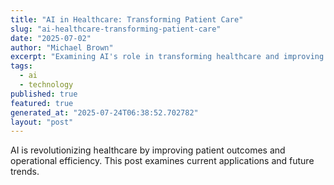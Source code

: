 ```yaml
---
title: "AI in Healthcare: Transforming Patient Care"
slug: "ai-healthcare-transforming-patient-care"
date: "2025-07-02"
author: "Michael Brown"
excerpt: "Examining AI's role in transforming healthcare and improving patient outcomes."
tags:
  - ai
  - technology
published: true
featured: true
generated_at: "2025-07-24T06:38:52.702782"
layout: "post"
---
```


AI is revolutionizing healthcare by improving patient outcomes and operational efficiency. This post examines current applications and future trends.